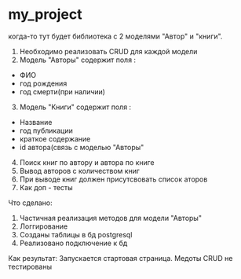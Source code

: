 # my_project
когда-то тут будет библиотека с 2 моделями "Автор" и "книги".
1. Необходимо реализовать CRUD для каждой модели
2. Модель "Авторы" содержит поля : 
  - ФИО
  - год рождения
  - год смерти(при наличии)
3. Модель "Книги" содержит поля :
  - Название
  - год публикации
  - краткое содержание
  - id автора(связь с моделью "Авторы"
4. Поиск книг по автору и автора по книге
5. Вывод авторов с количеством книг
6. При выводе книг должен присутсвовать список аторов
7. Как доп - тесты

Что сделано:
1. Частичная реализация методов для модели "Авторы"
2. Логгирование
3. Созданы таблицы в бд postgresql
4. Реализовано подключение к бд

Как результат:
Запускается стартовая страница. Медоты CRUD не тестированы
